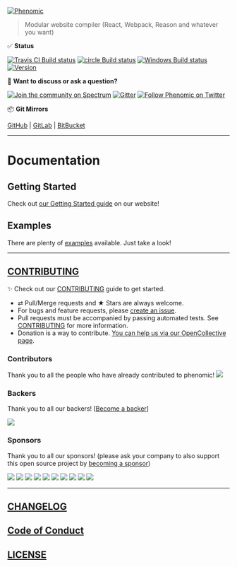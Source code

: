[![Phenomic](https://raw.githubusercontent.com/phenomic/phenomic/master/logo/phenomic-cover-transparent.png)](https://phenomic.io)

> Modular website compiler (React, Webpack, Reason and whatever you want)

✅ **Status**

[![Travis CI Build status](https://img.shields.io/travis/phenomic/phenomic/master.svg?label=unix%2Ftravis-ci%20build)](https://travis-ci.org/phenomic/phenomic)
[![circle Build status](https://img.shields.io/circleci/project/github/phenomic/phenomic/master.svg?label=unix%2Fcircle-ci%20build)](https://circleci.com/gh/phenomic/phenomic)
[![Windows Build status](https://img.shields.io/appveyor/ci/MoOx/phenomic/master.svg?label=window%20build)](https://ci.appveyor.com/project/MoOx/phenomic/branch/master)
[![Version](https://img.shields.io/npm/v/@phenomic/core.svg)](https://github.com/phenomic/phenomic/blob/master/CHANGELOG.md)

💬 **Want to discuss or ask a question?**

[![Join the community on Spectrum](https://withspectrum.github.io/badge/badge.svg)](https://spectrum.chat/phenomic)
[![Gitter](https://badges.gitter.im/phenomic/phenomic.svg)](https://gitter.im/phenomic/phenomic)
[![Follow Phenomic on Twitter](https://img.shields.io/twitter/follow/Phenomic_app.svg?style=social&logo=twitter&label=Follow+Phenomic_app)](http://twitter.com/Phenomic_app)

📦 **Git Mirrors**

[GitHub](https://github.com/phenomic/phenomic) |
[GitLab](https://gitlab.com/MoOx/phenomic) |
[BitBucket](https://bitbucket.org/MoOx/phenomic)

---

# Documentation

## Getting Started

Check out [our Getting Started guide](https://phenomic.io/docs/getting-started)
on our website!

## Examples

There are plenty of
[examples](https://github.com/phenomic/phenomic/tree/master/examples) available.
Just take a look!

---

## [CONTRIBUTING](https://github.com/phenomic/phenomic/blob/master/CONTRIBUTING.md)

✨ Check out our
[CONTRIBUTING](https://github.com/phenomic/phenomic/blob/master/CONTRIBUTING.md)
guide to get started.

* ⇄ Pull/Merge requests and ★ Stars are always welcome.
* For bugs and feature requests, please
  [create an issue](https://github.com/phenomic/phenomic/issues/new).
* Pull requests must be accompanied by passing automated tests. See
  [CONTRIBUTING](https://github.com/phenomic/phenomic/blob/master/CONTRIBUTING.md)
  for more information.
* Donation is a way to contribute.
  [You can help us via our OpenCollective page](https://opencollective.com/phenomic).

### Contributors

Thank you to all the people who have already contributed to phenomic!
<a href="https://github.com/phenomic/phenomic/graphs/contributors"><img src="https://opencollective.com/phenomic/contributors.svg?width=890" /></a>

### Backers

Thank you to all our backers!
[[Become a backer](https://opencollective.com/phenomic#backer)]

<a href="https://opencollective.com/phenomic#backers" target="_blank"><img src="https://opencollective.com/phenomic/backers.svg?width=890"></a>

### Sponsors

Thank you to all our sponsors! (please ask your company to also support this
open source project by
[becoming a sponsor](https://opencollective.com/phenomic#sponsor))

<a href="https://opencollective.com/phenomic/sponsor/0/website" target="_blank"><img src="https://opencollective.com/phenomic/sponsor/0/avatar.svg"></a>
<a href="https://opencollective.com/phenomic/sponsor/1/website" target="_blank"><img src="https://opencollective.com/phenomic/sponsor/1/avatar.svg"></a>
<a href="https://opencollective.com/phenomic/sponsor/2/website" target="_blank"><img src="https://opencollective.com/phenomic/sponsor/2/avatar.svg"></a>
<a href="https://opencollective.com/phenomic/sponsor/3/website" target="_blank"><img src="https://opencollective.com/phenomic/sponsor/3/avatar.svg"></a>
<a href="https://opencollective.com/phenomic/sponsor/4/website" target="_blank"><img src="https://opencollective.com/phenomic/sponsor/4/avatar.svg"></a>
<a href="https://opencollective.com/phenomic/sponsor/5/website" target="_blank"><img src="https://opencollective.com/phenomic/sponsor/5/avatar.svg"></a>
<a href="https://opencollective.com/phenomic/sponsor/6/website" target="_blank"><img src="https://opencollective.com/phenomic/sponsor/6/avatar.svg"></a>
<a href="https://opencollective.com/phenomic/sponsor/7/website" target="_blank"><img src="https://opencollective.com/phenomic/sponsor/7/avatar.svg"></a>
<a href="https://opencollective.com/phenomic/sponsor/8/website" target="_blank"><img src="https://opencollective.com/phenomic/sponsor/8/avatar.svg"></a>
<a href="https://opencollective.com/phenomic/sponsor/9/website" target="_blank"><img src="https://opencollective.com/phenomic/sponsor/9/avatar.svg"></a>

---

## [CHANGELOG](CHANGELOG.md)

## [Code of Conduct](CODE_OF_CONDUCT.md)

## [LICENSE](LICENSE)
